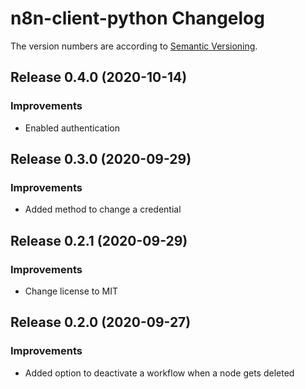 # n8n-client-python Changelog
The version numbers are according to [Semantic Versioning](http://semver.org/).

## Release 0.4.0 (2020-10-14)
### Improvements
- Enabled authentication


## Release 0.3.0 (2020-09-29)
### Improvements
- Added method to change a credential


## Release 0.2.1 (2020-09-29)
### Improvements
- Change license to MIT


## Release 0.2.0 (2020-09-27)
### Improvements
- Added option to deactivate a workflow when a node gets deleted
